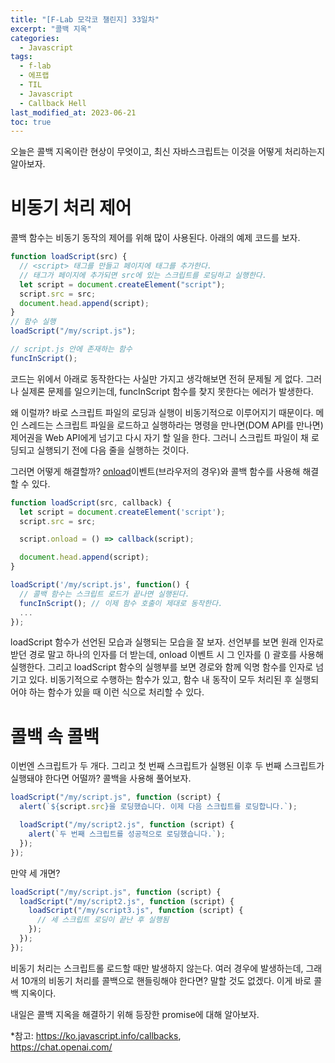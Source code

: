 ```yaml
---
title: "[F-Lab 모각코 챌린지] 33일차"
excerpt: "콜백 지옥"
categories:
  - Javascript
tags:
  - f-lab
  - 에프랩
  - TIL
  - Javascript
  - Callback Hell
last_modified_at: 2023-06-21
toc: true
---
```


오늘은 콜백 지옥이란 현상이 무엇이고, 최신 자바스크립트는 이것을 어떻게 처리하는지 알아보자.

# 비동기 처리 제어

콜백 함수는 비동기 동작의 제어를 위해 많이 사용된다. 아래의 예제 코드를 보자.

```javascript
function loadScript(src) {
  // <script> 태그를 만들고 페이지에 태그를 추가한다.
  // 태그가 페이지에 추가되면 src에 있는 스크립트를 로딩하고 실행한다.
  let script = document.createElement("script");
  script.src = src;
  document.head.append(script);
}
// 함수 실행
loadScript("/my/script.js");

// script.js 안에 존재하는 함수
funcInScript();
```

코드는 위에서 아래로 동작한다는 사실만 가지고 생각해보면 전혀 문제될 게 없다. 그러나 실제론 문제를 일으키는데, funcInScript 함수를 찾지 못한다는 에러가 발생한다.

왜 이럴까? 바로 스크립트 파일의 로딩과 실행이 비동기적으로 이루어지기 때문이다. 메인 스레드는 스크립트 파일을 로드하고 실행하라는 명령을 만나면(DOM API를 만나면) 제어권을 Web API에게 넘기고 다시 자기 할 일을 한다. 그러니 스크립트 파일이 채 로딩되고 실행되기 전에 다음 줄을 실행하는 것이다.

그러면 어떻게 해결할까? [onload](https://developer.mozilla.org/en-US/docs/Web/API/HTMLElement/load_event)이벤트(브라우저의 경우)와 콜백 함수를 사용해 해결할 수 있다.

```javascript
function loadScript(src, callback) {
  let script = document.createElement('script');
  script.src = src;

  script.onload = () => callback(script);

  document.head.append(script);
}

loadScript('/my/script.js', function() {
  // 콜백 함수는 스크립트 로드가 끝나면 실행된다.
  funcInScript(); // 이제 함수 호출이 제대로 동작한다.
  ...
});
```

loadScript 함수가 선언된 모습과 실행되는 모습을 잘 보자. 선언부를 보면 원래 인자로 받던 경로 말고 하나의 인자를 더 받는데, onload 이벤트 시 그 인자를 () 괄호를 사용해 실행한다. 그리고 loadScript 함수의 실행부를 보면 경로와 함께 익명 함수를 인자로 넘기고 있다. 비동기적으로 수행하는 함수가 있고, 함수 내 동작이 모두 처리된 후 실행되어야 하는 함수가 있을 때 이런 식으로 처리할 수 있다.

# 콜백 속 콜백

이번엔 스크립트가 두 개다. 그리고 첫 번째 스크립트가 실행된 이후 두 번째 스크립트가 실행돼야 한다면 어떨까? 콜백을 사용해 풀어보자.

```javascript
loadScript("/my/script.js", function (script) {
  alert(`${script.src}을 로딩했습니다. 이제 다음 스크립트를 로딩합니다.`);

  loadScript("/my/script2.js", function (script) {
    alert(`두 번째 스크립트를 성공적으로 로딩했습니다.`);
  });
});
```

만약 세 개면?

```javascript
loadScript("/my/script.js", function (script) {
  loadScript("/my/script2.js", function (script) {
    loadScript("/my/script3.js", function (script) {
      // 세 스크립트 로딩이 끝난 후 실행됨
    });
  });
});
```

비동기 처리는 스크립트롤 로드할 때만 발생하지 않는다. 여러 경우에 발생하는데, 그래서 10개의 비동기 처리를 콜백으로 핸들링해야 한다면? 말할 것도 없겠다. 이게 바로 콜백 지옥이다.

내일은 콜백 지옥을 해결하기 위해 등장한 promise에 대해 알아보자.

\*참고: <https://ko.javascript.info/callbacks>,  
<https://chat.openai.com/>
